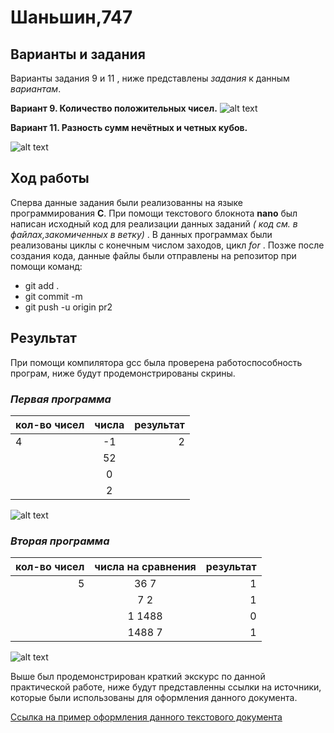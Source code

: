 # Шаньшин,747 

## **Варианты и задания**

Варианты задания 9 и 11 , ниже представлены _задания_ к данным *вариантам*.

**Вариант 9. Количество положительных чисел.** 
![alt text](https://pp.userapi.com/c850420/v850420882/ce118/OeUabCBzLds.jpg)


**Вариант 11. Разность сумм нечётных и четных кубов.** 

![alt text](https://pp.userapi.com/c850420/v850420882/ce110/ghTyF79QSHg.jpg)

## **Ход работы**

Сперва данные задания были реализованны на языке программирования **C**. При помощи текстового блокнота **nano** был написан исходный код для реализации данных заданий _( код см. в файлах,закомиченных в ветку)_ . В данных программах были реализованы циклы с конечным числом заходов, цикл _for_ . Позже после создания кода, данные файлы были отправлены на репозитор при помощи команд:
  - git add .  
  - git commit -m
  - git push -u origin pr2
  
  ## **Результат**
  
  При помощи компилятора gcc была проверена работоспособность програм, ниже будут продемонстрированы скрины.
  
 
 
 
 ### *Первая программа*
 
| кол-во чисел  |  числа        | результат|
| ------------- |:-------------:| --------:|
| 4             | -1            | 2        |
|               | 52            |          |
|               | 0             |          |
|               |  2            |          |

 ![alt text](https://pp.userapi.com/c846417/v846417645/1ab72a/nE_yxeloDas.jpg)
 
  ### *Вторая программа*
  
 | кол-во чисел  |  числа на сравнения| результат|
 | -------------:|:------------------:| --------:|
 | 5             |  36 7              | 1        |
 |               |  7  2              | 1        |
 |               |  1  1488           | 0        |
 |               |  1488 7            | 1        |
 
![alt text](https://pp.userapi.com/c849328/v849328215/14073d/XYqZCI1257M.jpg)

 Выше был продемонстрирован краткий экскурс по данной практической работе, ниже будут представленны ссылки на источники, которые были использованы для оформления данного документа.
 
 [Ссылка на пример оформления данного текстового документа](https://github.com/adam-p/markdown-here/wiki/Markdown-Cheatsheet)
